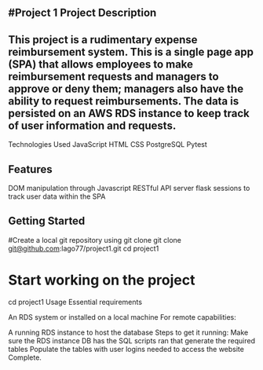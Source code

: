 #Project 1
Project Description
------------------------------------------------------------------------------------------------------------------------------------------------------------------------------------------------------------------------
This project is a rudimentary expense reimbursement system. This is a single page app (SPA) that allows employees to make reimbursement requests and managers to approve or deny them; managers also have the ability to request reimbursements. The data is persisted on an AWS RDS instance to keep track of user information and requests.
------------------------------------------------------------------------------------------------------------------------------------------------------------------------------------------------------------------------
Technologies Used
JavaScript
HTML
CSS
PostgreSQL
Pytest

Features
------------------------------------------------------------------------------------------------------------------------------------------------------------------------------------------------------------------------
DOM manipulation through Javascript
RESTful API server
flask sessions to track user data within the SPA

Getting Started
------------------------------------------------------------------------------------------------------------------------------------------------------------------------------------------------------------------------
#Create a local git repository using git clone
git clone git@github.com:lago77/project1.git
cd project1
# Start working on the project
cd project1
Usage
Essential requirements

An RDS system or installed on a local machine
For remote capabilities:

A running RDS instance to host the database
Steps to get it running:
Make sure the RDS instance DB has the SQL scripts ran that generate the required tables
Populate the tables with user logins needed to access the website
Complete.
